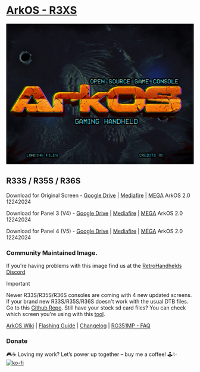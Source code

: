 # [ArkOS - R3XS](https://aeolusux.github.io/ArkOS-R3XS/)
![](https://raw.githubusercontent.com/AeolusUX/ArkOS-R3XS/main/logo.bmp)

## R33S / R35S / R36S
Download for Original Screen - [Google Drive](https://drive.google.com/file/d/1DH4lPuI6X6xtfvxW_DPYAH_yDh6hfgoj/view?usp=sharing) | [Mediafire](https://www.mediafire.com/file/da4193t5vsjfsbr/ArkOS_R35S-R36S_v2.0_11272024.img.xz/file) | [MEGA](https://mega.nz/file/gZQDBYzK#yZOOx_6nrKCL1S6WxrJWveCsbIEaKg7dHv20wv6gPH0) ArkOS 2.0 12242024

Download for Panel 3 (V4) - [Google Drive](https://drive.google.com/file/d/1Gpez44IadGuHwyuTQ8BGWSeLMReWj8cb/view?usp=sharing) | [Mediafire](https://www.mediafire.com/file/9e5dk0vwt554n1l/ArkOS_R35S-R36S_v2.0_11272024_P3.img.xz/file) | [MEGA](https://mega.nz/file/MRRwHCSC#mlNj6FU1UYQKdb9YE8ZB7LVfBl7A4zWNN-JtO4S99ps) ArkOS 2.0 12242024

Download for Panel 4 (V5) - [Google Drive](https://drive.google.com/file/d/1MT1AGGch6Ou4RAfxDvVCxUI4aXX6Qa5v/view?usp=sharing) | [Mediafire](https://www.mediafire.com/file/23cw6ij4bz474f3/ArkOS_R35S-R36S_v2.0_05242024_P4.img.xz/file) | [MEGA](https://mega.nz/file/ZJB1jBAD#v0VjNcHeK55Jqxk-mJGlTFtZNE8Tdpb3-WHnK-febww) ArkOS 2.0 12242024



### Community Maintained Image.
If you're having problems with this image find us at the [RetroHandhelds Discord](https://discord.gg/RetroHandhelds)

> [!IMPORTANT]  
Newer R33S/R35S/R36S consoles are coming with 4 new updated screens. 
If your brand new R33S/R35S/R36S doesn't work with the usual DTB files.
Go to this [Github Repo](https://github.com/AeolusUX/R36S-DTB). 
Still have your stock sd card files? You can check which screen you're using with this [tool](https://aeolusux.github.io/ArkOS-R3XS/tools/dtbIdentify.htm).

[ArkOS Wiki](https://github.com/christianhaitian/arkos/wiki) | [Flashing Guide](https://ko-fi.com/post/Installation-Guide-for-ArkOS-v2-0-01272024-J3J6TVPH1) | [Changelog](https://raw.githubusercontent.com/AeolusUX/ArkOS-R3XS-Updater/main/R3XS-Changelogs) | [RG351MP - FAQ](https://github.com/christianhaitian/arkos/wiki/Frequently-Asked-Questions---RG351MP)

### Donate
🎮☕ Loving my work? Let’s power up together – buy me a coffee! 🕹️✨  
[![ko-fi](https://ko-fi.com/img/githubbutton_sm.svg)](https://ko-fi.com/R5R7TMKNX)
